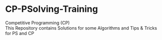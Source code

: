 # CP-PSolving-Training
Competitive Programming (CP)                                                                          
This Repository contains Solutions for some Algorithms and Tips &amp; Tricks for PS and CP
